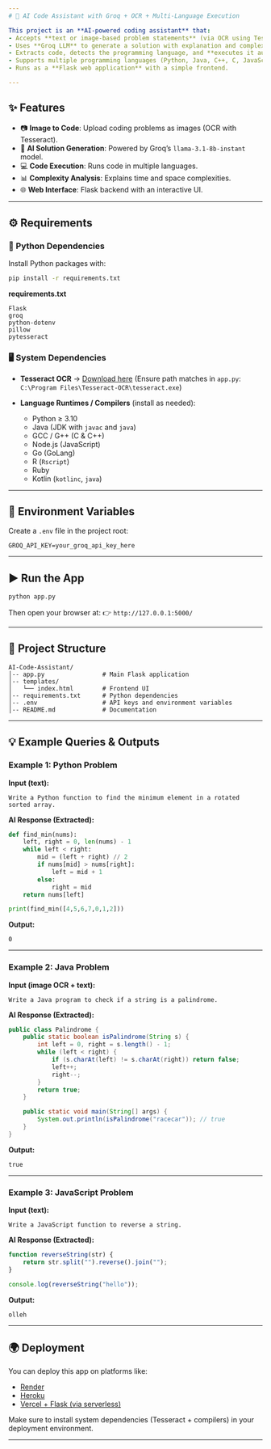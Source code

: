 ```yaml
---
# 🚀 AI Code Assistant with Groq + OCR + Multi-Language Execution

This project is an **AI-powered coding assistant** that:
- Accepts **text or image-based problem statements** (via OCR using Tesseract).  
- Uses **Groq LLM** to generate a solution with explanation and complexities.  
- Extracts code, detects the programming language, and **executes it automatically**.  
- Supports multiple programming languages (Python, Java, C++, C, JavaScript, Go, R, Ruby, Kotlin).  
- Runs as a **Flask web application** with a simple frontend.  

---
```


## ✨ Features
- 📷 **Image to Code**: Upload coding problems as images (OCR with Tesseract).  
- 🤖 **AI Solution Generation**: Powered by Groq’s `llama-3.1-8b-instant` model.  
- 💻 **Code Execution**: Runs code in multiple languages.  
- 📊 **Complexity Analysis**: Explains time and space complexities.  
- 🌐 **Web Interface**: Flask backend with an interactive UI.  

---

## ⚙️ Requirements

### 🐍 Python Dependencies
Install Python packages with:

```bash
pip install -r requirements.txt
````

**requirements.txt**

```
Flask
groq
python-dotenv
pillow
pytesseract
```

### 🖥 System Dependencies

* **Tesseract OCR** → [Download here](https://github.com/tesseract-ocr/tesseract)
  (Ensure path matches in `app.py`: `C:\Program Files\Tesseract-OCR\tesseract.exe`)

* **Language Runtimes / Compilers** (install as needed):

  * Python ≥ 3.10
  * Java (JDK with `javac` and `java`)
  * GCC / G++ (C & C++)
  * Node.js (JavaScript)
  * Go (GoLang)
  * R (`Rscript`)
  * Ruby
  * Kotlin (`kotlinc`, `java`)

---

## 🔑 Environment Variables

Create a `.env` file in the project root:

```
GROQ_API_KEY=your_groq_api_key_here
```

---

## ▶️ Run the App

```bash
python app.py
```

Then open your browser at:
👉 `http://127.0.0.1:5000/`

---

## 📂 Project Structure

```
AI-Code-Assistant/
│-- app.py                # Main Flask application
│-- templates/
│   └── index.html        # Frontend UI
│-- requirements.txt      # Python dependencies
│-- .env                  # API keys and environment variables
│-- README.md             # Documentation
```

---

## 💡 Example Queries & Outputs

### Example 1: Python Problem

**Input (text):**

```
Write a Python function to find the minimum element in a rotated sorted array.
```

**AI Response (Extracted):**

```python
def find_min(nums):
    left, right = 0, len(nums) - 1
    while left < right:
        mid = (left + right) // 2
        if nums[mid] > nums[right]:
            left = mid + 1
        else:
            right = mid
    return nums[left]

print(find_min([4,5,6,7,0,1,2]))
```

**Output:**

```
0
```

---

### Example 2: Java Problem

**Input (image OCR + text):**

```
Write a Java program to check if a string is a palindrome.
```

**AI Response (Extracted):**

```java
public class Palindrome {
    public static boolean isPalindrome(String s) {
        int left = 0, right = s.length() - 1;
        while (left < right) {
            if (s.charAt(left) != s.charAt(right)) return false;
            left++;
            right--;
        }
        return true;
    }

    public static void main(String[] args) {
        System.out.println(isPalindrome("racecar")); // true
    }
}
```

**Output:**

```
true
```

---

### Example 3: JavaScript Problem

**Input (text):**

```
Write a JavaScript function to reverse a string.
```

**AI Response (Extracted):**

```javascript
function reverseString(str) {
    return str.split("").reverse().join("");
}

console.log(reverseString("hello"));
```

**Output:**

```
olleh
```

---

## 🌍 Deployment

You can deploy this app on platforms like:

* [Render](https://render.com/)
* [Heroku](https://www.heroku.com/)
* [Vercel + Flask (via serverless)](https://vercel.com/)

Make sure to install system dependencies (Tesseract + compilers) in your deployment environment.

---



